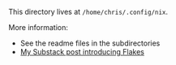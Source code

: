 This directory lives at `/home/chris/.config/nix`.

More information:

* See the readme files in the subdirectories
* [My Substack post introducing Flakes](https://typeclasses.substack.com/p/flakes-nixos-desktop)
